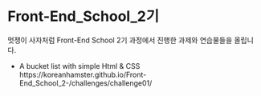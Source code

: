 # Front-End_School_2기

<p> 멋쟁이 사자처럼 Front-End School 2기 과정에서 진행한 과제와 연습물들을 올립니다. </P>

<ul>
  <li> A bucket list with simple Html & CSS https://koreanhamster.github.io/Front-End_School_2-/challenges/challenge01/ </li>
  </ul>
